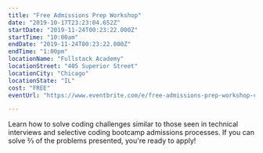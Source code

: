 ```yaml
---
title: "Free Admissions Prep Workshop"
date: "2019-10-17T23:23:04.652Z"
startDate: "2019-11-24T00:23:22.000Z"
startTime: "10:00am"
endDate: "2019-11-24T00:23:22.000Z"
endTime: "1:00pm"
locationName: "Fullstack Academy"
locationStreet: "405 Superior Street"
locationCity: "Chicago"
locationState: "IL"
cost: "FREE"
eventUrl: "https://www.eventbrite.com/e/free-admissions-prep-workshop-chicago-campus-tickets-63179398281"

---
```


Learn how to solve coding challenges similar to those seen in technical interviews and selective coding bootcamp admissions processes. If you can solve ⅔ of the problems presented, you're ready to apply!

